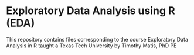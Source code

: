 # Exploratory Data Analysis using R (EDA)

This repository contains files corresponding to the course Exploratory Data Analysis in R taught a Texas Tech University by Timothy Matis, PhD PE
